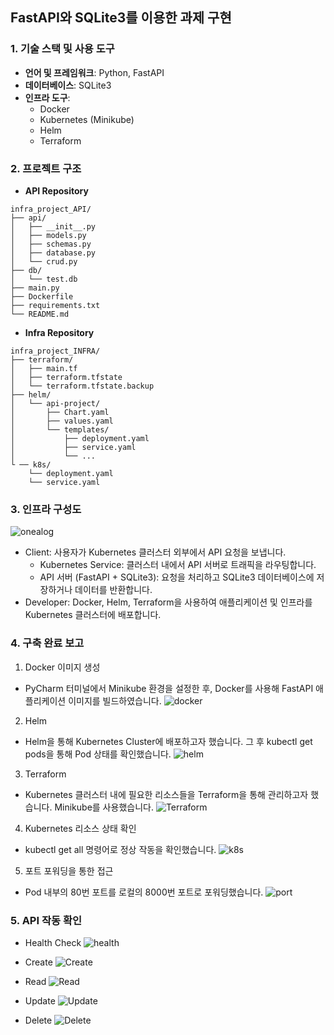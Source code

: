 ## FastAPI와 SQLite3를 이용한 과제 구현
### 1. 기술 스택 및 사용 도구

- **언어 및 프레임워크**: Python, FastAPI
- **데이터베이스**: SQLite3
- **인프라 도구**:
  - Docker
  - Kubernetes (Minikube)
  - Helm
  - Terraform

### 2. 프로젝트 구조
- **API Repository**
```
infra_project_API/
├── api/               
│   ├── __init__.py           
│   ├── models.py 
│   ├── schemas.py
│   ├── database.py
│   └── crud.py
├── db/                       
│   └── test.db 
├── main.py 
├── Dockerfile
├── requirements.txt
└── README.md 
```
- **Infra Repository**
```
infra_project_INFRA/
├── terraform/                    
│   ├── main.tf                   
│   ├── terraform.tfstate              
│   └── terraform.tfstate.backup
├── helm/
│   └── api-project/
│       ├── Chart.yaml 
│       ├── values.yaml 
│       └── templates/         
│           ├── deployment.yaml   
│           ├── service.yaml      
│           └── ...               
└ ── k8s/
    └── deployment.yaml
    └── service.yaml
```

### 3. 인프라 구성도
![onealog](https://github.com/aidenyoun/infra_project_INFRA/blob/main/images/infra_diagram.png?raw=true) 

- Client: 사용자가 Kubernetes 클러스터 외부에서 API 요청을 보냅니다.
  - Kubernetes Service: 클러스터 내에서 API 서버로 트래픽을 라우팅합니다.
  - API 서버 (FastAPI + SQLite3): 요청을 처리하고 SQLite3 데이터베이스에 저장하거나 데이터를 반환합니다.
- Developer: Docker, Helm, Terraform을 사용하여 애플리케이션 및 인프라를 Kubernetes 클러스터에 배포합니다.

### 4. 구축 완료 보고
1. Docker 이미지 생성
- PyCharm 터미널에서 Minikube 환경을 설정한 후, Docker를 사용해 FastAPI 애플리케이션 이미지를 빌드하였습니다.
![docker](https://github.com/aidenyoun/infra_project_INFRA/blob/main/images/create_docker_image.png?raw=true) 

2. Helm
- Helm을 통해 Kubernetes Cluster에 배포하고자 했습니다. 그 후 kubectl 
get pods을 통해 Pod 상태를 확인했습니다.
![helm](https://github.com/aidenyoun/infra_project_INFRA/blob/main/images/helm.png?raw=true) 

3. Terraform
- Kubernetes 클러스터 내에 필요한 리소스들을 Terraform을 통해 관리하고자 했습니다. Minikube를 사용했습니다.
![Terraform](https://github.com/aidenyoun/infra_project_INFRA/blob/main/images/terraform_re.png?raw=true)

4. Kubernetes 리소스 상태 확인
- kubectl get all 명령어로 정상 작동을 확인했습니다.
![k8s](https://github.com/aidenyoun/infra_project_INFRA/blob/main/images/kubectl.png?raw=true) 

5. 포트 포워딩을 통한 접근
- Pod 내부의 80번 포트를 로컬의 8000번 포트로 포워딩했습니다.
![port](https://github.com/aidenyoun/infra_project_INFRA/blob/main/images/portfowarding.png?raw=true) 

### 5. API 작동 확인
  - Health Check
![health](https://github.com/aidenyoun/infra_project_INFRA/blob/main/images/API/API_Health.png?raw=true) 

  - Create
![Create](https://github.com/aidenyoun/infra_project_INFRA/blob/main/images/API/API_CREATE.png?raw=true) 

  - Read
![Read](https://github.com/aidenyoun/infra_project_INFRA/blob/main/images/API/API_READ.png?raw=true) 

  - Update
![Update](https://github.com/aidenyoun/infra_project_INFRA/blob/main/images/API/API_UPDATE.png?raw=true) 

  - Delete
![Delete](https://github.com/aidenyoun/infra_project_INFRA/blob/main/images/API/API_DELETE.png?raw=true) 



